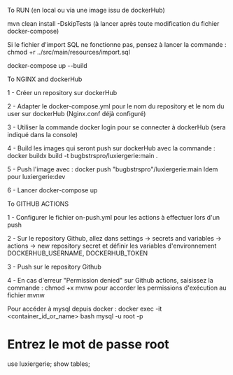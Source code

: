 To RUN (en local ou via une image issu de dockerHub)

mvn clean install -DskipTests (à lancer après toute modification du fichier docker-compose)

Si le fichier d'import SQL ne fonctionne pas, pensez à lancer la commande : chmod +r ../src/main/resources/import.sql

docker-compose up --build

To NGINX and dockerHub

1 - Créer un repository sur dockerHub

2 - Adapter le docker-compose.yml pour le nom du repository et le nom du user sur dockerHub
(Nginx.conf déjà configuré)

3 -  Utiliser la commande docker login pour se connecter à dockerHub (sera indiqué dans la console)

4 - Build les images qui seront push sur dockerHub avec la commande : docker buildx build -t bugbstrspro/luxiergerie:main .

5 - Push l'image avec : docker push "bugbstrspro"/luxiergerie:main
Idem pour luxiergerie:dev

6 - Lancer docker-compose up

To GITHUB ACTIONS

1 - Configurer le fichier on-push.yml pour les actions à effectuer lors d'un push

2 - Sur le repository Github, allez dans settings -> secrets and variables -> actions -> new repository secret
et définir les variables d'environnement DOCKERHUB_USERNAME, DOCKERHUB_TOKEN

3 - Push sur le repository Github

4 - En cas d'erreur "Permission denied" sur Github actions, saisissez la commande : chmod +x mvnw pour accorder les permissions d'exécution au fichier mvnw

Pour accéder à mysql depuis docker :
docker exec -it <container_id_or_name> bash
mysql -u root -p
# Entrez le mot de passe root
use luxiergerie;
show tables;
